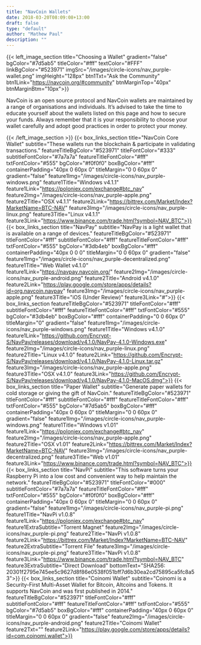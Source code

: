 ```yaml
---
title: "NavCoin Wallets"
date: 2018-03-20T08:09:08+13:00
draft: false
type: "default"
author: "Mathew Paul"
description: ""
---
```

{{< left_image_section
    title="Choosing a Wallet"
    gradient="false"
    bgColor="#7d5ab5"
    titleColor="#fff"
    textColor="#FFF"
    linkBgColor="#523971"
    imgSrc="/images/circle-icons/nav_purple-wallet.png"
    imgHeight="128px"
    btn1Txt="Ask the Community"
    btn1Link="https://navcoin.org/#community"
    btnMarginTop="40px"
    btnMarginBtm="10px">}}
    <p>NavCoin is an open source protocol and NavCoin wallets are maintained by a range of organisations and individuals. 
    It’s advised to take the time to educate yourself about the wallets listed on this page and how to secure your funds. 
    Always remember that it is your responsibility to choose your wallet carefully and adopt good practices in order to protect your money.</p>
{{< /left_image_section >}}
{{< box_links_section
    title="NavCoin Core Wallet"
    subtitle="These wallets run the blockchain & participate in validating transactions."
    featureTitleBgColor="#523971"
    titleFontColor="#333"
    subtitleFontColor="#7a7a7a"
    featureTitleFontColor="#fff"
    txtFontColor="#555"
    bgColor="#f0f0f0"
    boxBgColor="#fff"
    containerPadding="40px 0 60px 0"
    titleMargin="0 0 60px 0"
    gradient="false"
    feature1Img="/images/circle-icons/nav_purple-windows.png"
    feature1Title="Windows v4.1.1"
    feature1Link="https://poloniex.com/exchange#btc_nav"
    feature2Img="/images/circle-icons/nav_purple-apple.png"
    feature2Title="OSX v4.1.1"
    feature2Link="https://bittrex.com/Market/Index?MarketName=BTC-NAV"
    feature3Img="/images/circle-icons/nav_purple-linux.png"
    feature3Title="Linux v4.1.1"
    feature3Link="https://www.binance.com/trade.html?symbol=NAV_BTC">}}
{{< box_links_section
    title="NavPay"
    subtitle="NavPay is a light wallet that is available on a range of devices."
    featureTitleBgColor="#523971"
    titleFontColor="#fff"
    subtitleFontColor="#fff"
    featureTitleFontColor="#fff"
    txtFontColor="#555"
    bgColor="#3db4eb"
    boxBgColor="#fff"
    containerPadding="40px 0 0 0"
    titleMargin="0 0 60px 0"
    gradient="false"
    feature1Img="/images/circle-icons/nav_purple-decentralized.png"
    feature1Title="Web Wallet v4.1.0"
    feature1Link="https://navpay.navcoin.org/"
    feature2Img="/images/circle-icons/nav_purple-android.png"
    feature2Title="Android v4.1.0"
    feature2Link="https://play.google.com/store/apps/details?id=org.navcoin.navpay"
    feature3Img="/images/circle-icons/nav_purple-apple.png"
    feature3Title="iOS (Under Review)"
    feature3Link="#">}}
{{< box_links_section
    featureTitleBgColor="#523971"
    titleFontColor="#fff"
    subtitleFontColor="#fff"
    featureTitleFontColor="#fff"
    txtFontColor="#555"
    bgColor="#3db4eb"
    boxBgColor="#fff"
    containerPadding="0 0 60px 0"
    titleMargin="0"
    gradient="false"
    feature1Img="/images/circle-icons/nav_purple-windows.png"
    feature1Title="Windows v4.1.0"
    feature1Link="https://github.com/Encrypt-S/NavPay/releases/download/v4.1.0/NavPay-4.1.0-Windows.exe"
    feature2Img="/images/circle-icons/nav_purple-linux.png"
    feature2Title="Linux v4.1.0"
    feature2Link="https://github.com/Encrypt-S/NavPay/releases/download/v4.1.0/NavPay-4.1.0-Linux.tar.gz"
    feature3Img="/images/circle-icons/nav_purple-apple.png"
    feature3Title="OSX v4.1.0"
    feature3Link="https://github.com/Encrypt-S/NavPay/releases/download/v4.1.0/NavPay-4.1.0-MacOS.dmg">}}
{{< box_links_section
    title="Paper Wallet"
    subtitle="Generate paper wallets for cold storage or giving the gift of NavCoin."
    featureTitleBgColor="#523971"
    titleFontColor="#fff"
    subtitleFontColor="#fff"
    featureTitleFontColor="#fff"
    txtFontColor="#555"
    bgColor="#7d5ab5"
    boxBgColor="#fff"
    containerPadding="40px 0 60px 0"
    titleMargin="0 0 60px 0"
    gradient="false"
    feature1Img="/images/circle-icons/nav_purple-windows.png"
    feature1Title="Windows v1.01"
    feature1Link="https://poloniex.com/exchange#btc_nav"
    feature2Img="/images/circle-icons/nav_purple-apple.png"
    feature2Title="OSX v1.01"
    feature2Link="https://bittrex.com/Market/Index?MarketName=BTC-NAV"
    feature3Img="/images/circle-icons/nav_purple-decentralized.png"
    feature3Title="Web v1.01"
            feature3Link="https://www.binance.com/trade.html?symbol=NAV_BTC">}}
{{< box_links_section
    title="NavPi"
    subtitle="This software turns your Raspberry Pi into a low cost and convenient way to help maintain the network."
    featureTitleBgColor="#523971"
    titleFontColor="#000"
    subtitleFontColor="#7a7a7a"
    featureTitleFontColor="#fff"
    txtFontColor="#555"
    bgColor="#f0f0f0"
    boxBgColor="#fff"
    containerPadding="40px 0 60px 0"
    titleMargin="0 0 60px 0"
    gradient="false"
    feature1Img="/images/circle-icons/nav_purple-pi.png"
    feature1Title="NavPi v1.0.8"
    feature1Link="https://poloniex.com/exchange#btc_nav"
    feature1ExtraSubtitle="Torrent Magnet"
    feature2Img="/images/circle-icons/nav_purple-pi.png"
    feature2Title="NavPi v1.0.8"
    feature2Link="https://bittrex.com/Market/Index?MarketName=BTC-NAV"
    feature2ExtraSubtitle="Torrent File"
    feature3Img="/images/circle-icons/nav_purple-pi.png"
    feature3Title="NavPi v1.0.8"
    feature3Link="https://www.binance.com/trade.html?symbol=NAV_BTC"
    feature3ExtraSubtitle="Direct Download"
    bottomText="SHA256: 20301f2795e745ee5c9627d8f86e0538f051bff7d6b30ea2cd75895ca5fc8a53">}}
{{< box_links_section
    title="Coinomi Wallet"
    subtitle="Coinomi is a Security-First Multi-Asset Wallet for Bitcoin, Altcoins and Tokens. It supports NavCoin and was first published in 2014."
    featureTitleBgColor="#523971"
    titleFontColor="#fff"
    subtitleFontColor="#fff"
    featureTitleFontColor="#fff"
    txtFontColor="#555"
    bgColor="#7d5ab5"
    boxBgColor="#fff"
    containerPadding="40px 0 60px 0"
    titleMargin="0 0 60px 0"
    gradient="false"
    feature2Img="/images/circle-icons/nav_purple-android.png"
    feature2Title="Coinomi Wallet"
    feature2Txt=""
    feature2Link="https://play.google.com/store/apps/details?id=com.coinomi.wallet">}}